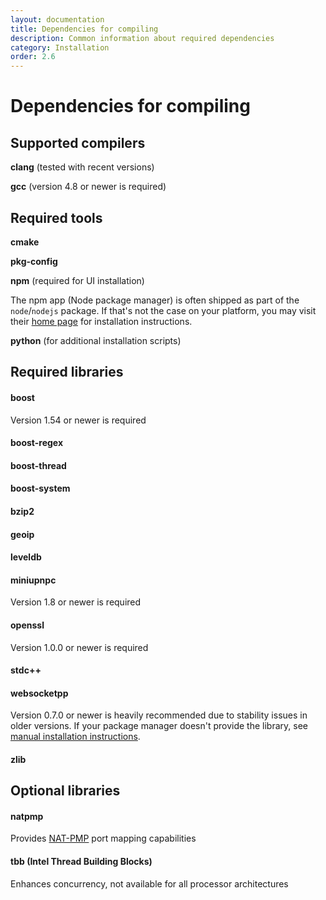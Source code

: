 ```yaml
---
layout: documentation
title: Dependencies for compiling
description: Common information about required dependencies
category: Installation
order: 2.6
---
```


# Dependencies for compiling

## Supported compilers

**clang** (tested with recent versions)

**gcc** (version 4.8 or newer is required)

## Required tools

**cmake**

**pkg-config**

**npm** (required for UI installation)

The npm app (Node package manager) is often shipped as part of the `node`/`nodejs` package. If that's not the case on your platform, you may visit their [home page](https://nodejs.org) for installation instructions.

**python** (for additional installation scripts)


## Required libraries

#### boost

Version 1.54 or newer is required

#### boost-regex

#### boost-thread

#### boost-system

#### bzip2

#### geoip

#### leveldb

#### miniupnpc

Version 1.8 or newer is required

#### openssl

Version 1.0.0 or newer is required

#### stdc++

#### websocketpp

Version 0.7.0 or newer is heavily recommended due to stability issues in older versions. If your package manager doesn't provide the library, see [manual installation instructions](/docs/installation/websocketpp.html).

#### zlib

## Optional libraries 

#### natpmp 

Provides [NAT-PMP](https://en.wikipedia.org/wiki/NAT_Port_Mapping_Protocol) port mapping capabilities

#### tbb (Intel Thread Building Blocks)

Enhances concurrency, not available for all processor architectures
